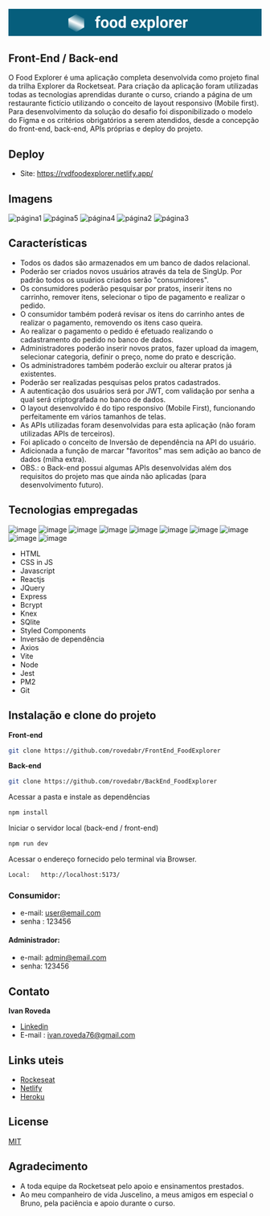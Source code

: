  <p align="center">
 <img src="./src/assets/brandGit.png"/>
 </p>

## Front-End / Back-end

O Food Explorer é uma aplicação completa desenvolvida como projeto final da trilha Explorer da Rocketseat.
Para criação da aplicação foram utilizadas todas as tecnologias aprendidas durante o curso, criando a página de um restaurante fictício utilizando o conceito  de layout responsivo (Mobile first).
Para desenvolvimento da solução do desafio foi disponibilizado o modelo do Figma e os critérios obrigatórios a serem atendidos, desde a concepção do front-end, back-end, APIs próprias e deploy do projeto.


## Deploy

- Site:  https://rvdfoodexplorer.netlify.app/


## Imagens

![página1](https://user-images.githubusercontent.com/118762335/235221680-9b3f9f7e-b189-48b3-9d34-491084ec5507.png)
![página5](https://user-images.githubusercontent.com/118762335/235221735-8669adaa-9db8-43c6-8f0d-ee990b93806b.png)
![página4](https://user-images.githubusercontent.com/118762335/235221744-49b2d5c4-abdb-4f22-9c7e-f48bec569252.png)
![página2](https://user-images.githubusercontent.com/118762335/235223836-0f27c5d6-d579-4ae1-a094-7edb81a13f13.png)
![página3](https://user-images.githubusercontent.com/118762335/235223847-9deea233-062a-4eaf-b4cb-e69db3a95845.png)


## Características

- Todos os dados são armazenados em um banco de dados relacional.
- Poderão ser criados novos usuários através da tela de SingUp. Por padrão todos os usuários criados serão "consumidores".  
- Os consumidores poderão pesquisar por pratos, inserir itens no carrinho, remover itens, selecionar o tipo de pagamento e realizar o pedido. 
- O consumidor também poderá revisar os itens do carrinho antes de realizar o pagamento, removendo os itens caso queira.
- Ao realizar o pagamento o pedido é efetuado realizando o cadastramento do pedido no banco de dados.
- Administradores poderão inserir novos pratos, fazer upload da imagem, selecionar categoria, definir o preço, nome do prato e descrição.
- Os administradores também poderão excluir ou alterar pratos já existentes.
- Poderão ser realizadas pesquisas pelos pratos cadastrados.
- A autenticação dos usuários será por JWT, com validação por senha a qual será criptografada no banco de dados.
- O layout desenvolvido é do tipo responsivo (Mobile First), funcionando perfeitamente em vários tamanhos de telas.
- As APIs utilizadas foram desenvolvidas para esta aplicação (não foram utilizadas APIs de terceiros).
- Foi aplicado o conceito de Inversão de dependência na API do usuário.
- Adicionada a função de marcar "favoritos" mas sem adição ao banco de dados (milha extra).
- OBS.: o Back-end possui algumas APIs desenvolvidas além dos requisitos do projeto mas que ainda não aplicadas (para desenvolvimento futuro).

## Tecnologias empregadas

![image](https://img.shields.io/badge/HTML-239120?style=for-the-badge&logo=html5&logoColor=white)
![image](https://img.shields.io/badge/CSS3-1572B6?style=for-the-badge&logo=css3&logoColor=white)
![image](https://img.shields.io/badge/JavaScript-F7DF1E?style=for-the-badge&logo=javascript&logoColor=black)
![image](https://img.shields.io/badge/React-20232A?style=for-the-badge&logo=react&logoColor=61DAFB)
![image](https://img.shields.io/badge/jQuery-0769AD?style=for-the-badge&logo=jquery&logoColor=white)
![image](https://img.shields.io/badge/Express.js-404D59?style=for-the-badge)
![image](https://img.shields.io/badge/SQLite-07405E?style=for-the-badge&logo=sqlite&logoColor=white)
![image](https://img.shields.io/badge/styled--components-DB7093?style=for-the-badge&logo=styled-components&logoColor=white)
![image](https://img.shields.io/badge/Node.js-43853D?style=for-the-badge&logo=node.js&logoColor=white)
![image](https://img.shields.io/badge/Git-E34F26?style=for-the-badge&logo=git&logoColor=white)

- HTML
- CSS in JS
- Javascript
- Reactjs 
- JQuery
- Express
- Bcrypt
- Knex
- SQlite
- Styled Components 
- Inversão de dependência
- Axios 
- Vite 
- Node 
- Jest
- PM2
- Git


## Instalação e clone do projeto

 **Front-end**
```bash
git clone https://github.com/rovedabr/FrontEnd_FoodExplorer
```
**Back-end**
```bash
git clone https://github.com/rovedabr/BackEnd_FoodExplorer
```

Acessar a pasta e instale as dependências
```bash
npm install
```

Iniciar o servidor local (back-end / front-end)
```bash
npm run dev
```

Acessar o endereço fornecido pelo terminal via Browser.
```bash
Local:   http://localhost:5173/
```

### Consumidor:
- e-mail: user@email.com
- senha : 123456
#### Administrador: 
- e-mail: admin@email.com
- senha: 123456


## Contato

**Ivan Roveda**
- [Linkedin](https://www.linkedin.com/in/ivan-roveda-952827b8/)
- E-mail : ivan.roveda76@gmail.com


## Links uteis

- [Rockeseat](https://www.rocketseat.com.br/)
- [Netlify](https://www.netlify.com/)
- [Heroku](https://www.heroku.com/)


## License

[MIT](https://choosealicense.com/licenses/mit/)


## Agradecimento 

- A toda equipe da Rocketseat pelo apoio e ensinamentos prestados. 
- Ao meu companheiro de vida Juscelino, a meus amigos em especial o Bruno, pela paciência e apoio durante o curso.
